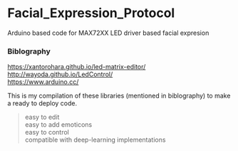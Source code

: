 # Facial_Expression_Protocol
Arduino based code for MAX72XX LED driver based facial expresion

### Biblography<br>
https://xantorohara.github.io/led-matrix-editor/ <br>
http://wayoda.github.io/LedControl/ <br>
https://www.arduino.cc/ <br>

This is my compilation of these libraries (mentioned in biblography) to make a ready to deploy code. 
> easy to edit <br>
> easy to add emoticons <br>
> easy to control <br>
> compatible with deep-learning implementations <br>

